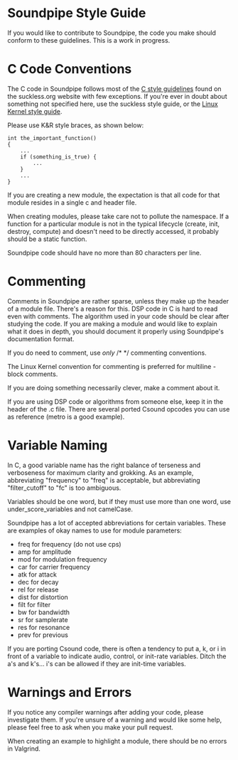 Soundpipe Style Guide
=====================

If you would like to contribute to Soundpipe, the code you make should conform
to these guidelines. This is a work in progress.

# C Code Conventions

The C code in Soundpipe follows most of the [C style 
guidelines](http://suckless.org/coding_style) found on the
suckless.org website with few exceptions. If you're ever in doubt about 
something not specified here, use the suckless style guide, or the [Linux 
Kernel style guide](https://www.kernel.org/doc/Documentation/CodingStyle).

Please use K&R style braces, as shown below:

```
int the_important_function()
{
	...
	if (something_is_true) {
		...
	}
	...
}
```

If you are creating a new module, the expectation is that all code for that
module resides in a single c and header file.

When creating modules, please take care not to pollute the
namespace. If a function for a particular module is not in the typical 
lifecycle (create, init, destroy, compute) and doesn't need to be
directly accessed, it probably should be a static function. 

Soundpipe code should have no more than 80 characters per line. 

# Commenting

Comments in Soundpipe are rather sparse, unless they make up the header of a 
module file. 
There's a reason for this. DSP code in C is hard to read even with comments. 
The algorithm
used in your code should be clear after studying the code. If you are making a 
module and 
would like to explain what it does in depth, you should document it properly 
using Soundpipe's
documentation format.

If you do need to comment, use *only* /\* \*/ commenting conventions.

The Linux Kernel convention for commenting is preferred for multiline - block 
comments.

If you are doing something necessarily clever, make a comment about it.

If you are using DSP code or algorithms from someone else, keep it in the 
header of the .c file. 
There are several ported Csound opcodes you can use as reference (metro is a 
good example).


# Variable Naming

In C, a good variable name has the right balance of terseness and verboseness 
for maximum clarity and grokking. As an example, abbreviating "frequency" 
to "freq" is acceptable, but abbreviating "filter_cutoff" to "fc" is too ambiguous. 

Variables should be one word, but if they must use more than one word, 
use under\_score\_variables and not camelCase.

Soundpipe has a lot of accepted abbreviations for certain variables. These are 
examples of okay names to use for module parameters:

- freq for frequency (do not use cps)
- amp for amplitude
- mod for modulation frequency
- car for carrier frequency
- atk for attack
- dec for decay
- rel for release
- dist for distortion
- filt for filter
- bw for bandwidth
- sr for samplerate
- res for resonance
- prev for previous

If you are porting Csound code, there is often a tendency to put a, k, or i in 
front
of a variable to indicate audio, control, or init-rate variables. Ditch the a's 
and k's...
i's can be allowed if they are init-time variables.

# Warnings and Errors

If you notice any compiler warnings after adding your code, please 
investigate them. If you're unsure of a 
warning and would like some help, please feel free to ask when you
make your pull request. 

When creating an example to highlight a module, there should be
no errors in Valgrind.
